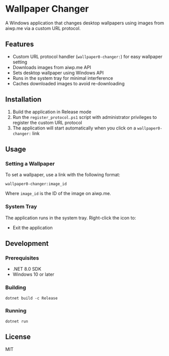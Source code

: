 # Wallpaper Changer

A Windows application that changes desktop wallpapers using images from aiwp.me via a custom URL protocol.

## Features

- Custom URL protocol handler (`wallpaper0-changer:`) for easy wallpaper setting
- Downloads images from aiwp.me API
- Sets desktop wallpaper using Windows API
- Runs in the system tray for minimal interference
- Caches downloaded images to avoid re-downloading

## Installation

1. Build the application in Release mode
2. Run the `register_protocol.ps1` script with administrator privileges to register the custom URL protocol
3. The application will start automatically when you click on a `wallpaper0-changer:` link

## Usage

### Setting a Wallpaper

To set a wallpaper, use a link with the following format:

```
wallpaper0-changer:image_id
```

Where `image_id` is the ID of the image on aiwp.me.

### System Tray

The application runs in the system tray. Right-click the icon to:
- Exit the application

## Development

### Prerequisites

- .NET 8.0 SDK
- Windows 10 or later

### Building

```
dotnet build -c Release
```

### Running

```
dotnet run
```

## License

MIT
